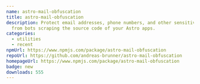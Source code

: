 ```yaml
---
name: astro-mail-obfuscation
title: astro-mail-obfuscation
description: Protect email addresses, phone numbers, and other sensitive data
  from bots scraping the source code of your Astro apps.
categories:
  - utilities
  - recent
npmUrl: https://www.npmjs.com/package/astro-mail-obfuscation
repoUrl: https://github.com/andreas-brunner/astro-mail-obfuscation
homepageUrl: https://www.npmjs.com/package/astro-mail-obfuscation
badge: new
downloads: 555
---
```

